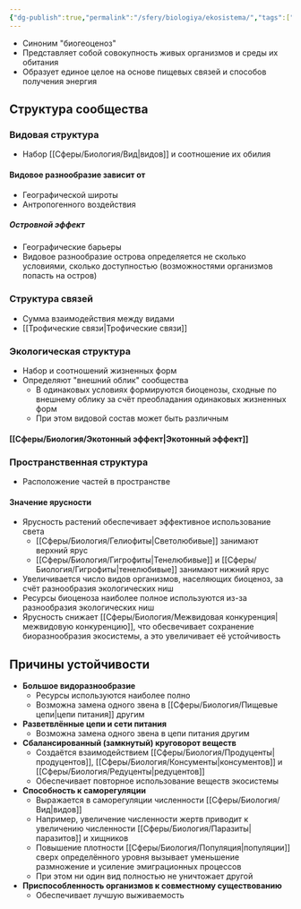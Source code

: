 ```yaml
---
{"dg-publish":true,"permalink":"/sfery/biologiya/ekosistema/","tags":["Экология"]}
---
```


- Синоним "биогеоценоз"
- Представляет собой совокупность живых организмов и среды их обитания 
- Образует единое целое на основе пищевых связей и способов получения энергия 
## Структура сообщества 
### Видовая структура 
- Набор [[Сферы/Биология/Вид\|видов]] и соотношение их обилия 
#### Видовое разнообразие зависит от 
- Географической широты 
- Антропогенного воздействия 
##### Островной эффект 
- Географические барьеры 
- Видовое разнообразие острова определяется не сколько условиями, сколько доступностью (возможностями организмов попасть на остров)
### Структура связей 
- Сумма взаимодействия между видами
- [[Трофические связи\|Трофические связи]]
### Экологическая структура 
- Набор и соотношений жизненных форм 
- Определяют "внешний облик" сообщества 
	- В одинаковых условиях формируются биоценозы, сходные по внешнему облику за счёт преобладания одинаковых жизненных форм 
	- При этом видовой состав может быть различным 
#### [[Сферы/Биология/Экотонный эффект\|Экотонный эффект]]
### Пространственная структура 
- Расположение частей в пространстве 
#### Значение ярусности 
- Ярусность растений обеспечивает эффективное использование света 
	- [[Сферы/Биология/Гелиофиты\|Светолюбивые]] занимают верхний ярус
	- [[Сферы/Биология/Гигрофиты\|Тенелюбивые]] и [[Сферы/Биология/Гигрофиты\|тенелюбивые]] занимают нижний ярус 
- Увеличивается число видов организмов, населяющих биоценоз, за счёт разнообразия экологических ниш 
- Ресурсы биоценоза наиболее полное используются из-за разнообразия экологических ниш 
- Ярусность снижает [[Сферы/Биология/Межвидовая конкуренция\|межвидовую конкуренцию]], что обесвечивает сохранение биоразнообразия экосистемы, а это увеличивает её устойчивость 
## Причины устойчивости
- **Большое видоразнообразие** 
	- Ресурсы используются наиболее полно
	- Возможна замена одного звена в [[Сферы/Биология/Пищевые цепи\|цепи питания]] другим 
- **Разветвлённые цепи и сети питания** 
	- Возможна замена одного звена в цепи питания другим 
- **Сбалансированный (замкнутый) круговорот веществ** 
	- Создаётся взаимодействием [[Сферы/Биология/Продуценты\|продуцентов]], [[Сферы/Биология/Консументы\|консументов]] и [[Сферы/Биология/Редуценты\|редуцентов]]
	- Обеспечивает повторное использование веществ экосистемы 
- **Способность к саморегуляции** 
	- Выражается в саморегуляции численности [[Сферы/Биология/Вид\|видов]] 
	- Например, увеличение численности жертв приводит к увеличению численности [[Сферы/Биология/Паразиты\|паразитов]] и хищников 
	- Повышение плотности [[Сферы/Биология/Популяция\|популяции]] сверх определённого уровня вызывает уменьшение размножение и усиление эмиграционных процессов 
	- При этом ни один вид полностью не уничтожает другой 
- **Приспособленность организмов к совместному существованию** 
	- Обеспечивает лучшую выживаемость